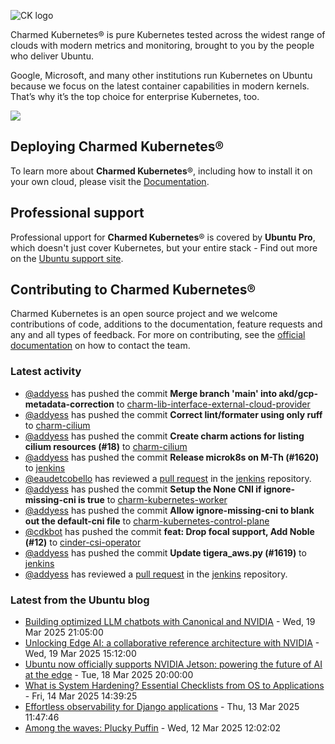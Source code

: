 ![CK logo](https://assets.ubuntu.com/v1/451d4cf4-Charmed+Kubernetes_RGB_onWhite_2022.svg)

Charmed Kubernetes® is pure Kubernetes tested across the widest range of clouds with modern metrics and monitoring, brought to you by the people who deliver Ubuntu.

Google, Microsoft, and many other institutions run Kubernetes on Ubuntu because we focus on the latest container capabilities in modern kernels. That’s why it’s the top choice for enterprise Kubernetes, too.

![](https://assets.ubuntu.com/v1/843c77b6-juju-at-a-glace.svg)

## Deploying Charmed Kubernetes®

To learn more about **Charmed Kubernetes**®, including how to install it on your own cloud, please visit the [Documentation][docs].

## Professional support

Professional upport for **Charmed Kubernetes**® is covered by **Ubuntu Pro**, which doesn't just cover Kubernetes, but your entire stack - Find out more on the [Ubuntu support site](https://ubuntu.com/support).

## Contributing to Charmed Kubernetes®

Charmed Kubernetes is an open source project and we welcome contributions of code, additions to the documentation, feature requests and any and all types of feedback. For more on contributing, see the [official documentation][get-in-touch] on how to contact the team.

<!-- LINKS -->
[docs]: https://ubuntu.com/kubernetes/docs
[get-in-touch]: https://ubuntu.com/kubernetes/docs/get-in-touch

### Latest activity

<!-- activity starts -->
 - [@addyess](https://github.com/addyess) has pushed the commit **Merge branch 'main' into akd/gcp-metadata-correction** to [charm-lib-interface-external-cloud-provider](https://github.com/charmed-kubernetes/charm-lib-interface-external-cloud-provider)
 - [@addyess](https://github.com/addyess) has pushed the commit **Correct lint/formater using only ruff** to [charm-cilium](https://github.com/charmed-kubernetes/charm-cilium)
 - [@addyess](https://github.com/addyess) has pushed the commit **Create charm actions for listing cilium resources (#18)** to [charm-cilium](https://github.com/charmed-kubernetes/charm-cilium)
 - [@addyess](https://github.com/addyess) has pushed the commit **Release microk8s on M-Th (#1620)** to [jenkins](https://github.com/charmed-kubernetes/jenkins)
 - [@eaudetcobello](https://github.com/eaudetcobello) has reviewed a [pull request](https://github.com/charmed-kubernetes/jenkins/pull/1620) in the [jenkins](https://github.com/charmed-kubernetes/jenkins) repository.
 - [@addyess](https://github.com/addyess) has pushed the commit **Setup the None CNI if ignore-missing-cni is true** to [charm-kubernetes-worker](https://github.com/charmed-kubernetes/charm-kubernetes-worker)
 - [@addyess](https://github.com/addyess) has pushed the commit **Allow ignore-missing-cni to blank out the default-cni file** to [charm-kubernetes-control-plane](https://github.com/charmed-kubernetes/charm-kubernetes-control-plane)
 - [@cdkbot](https://github.com/cdkbot) has pushed the commit **feat: Drop focal support, Add Noble (#12)** to [cinder-csi-operator](https://github.com/charmed-kubernetes/cinder-csi-operator)
 - [@addyess](https://github.com/addyess) has pushed the commit **Update tigera_aws.py (#1619)** to [jenkins](https://github.com/charmed-kubernetes/jenkins)
 - [@addyess](https://github.com/addyess) has reviewed a [pull request](https://github.com/charmed-kubernetes/jenkins/pull/1619) in the [jenkins](https://github.com/charmed-kubernetes/jenkins) repository.
<!-- activity ends -->

<!-- roadmap starts -->

<!-- roadmap ends -->

### Latest from the Ubuntu blog

<!-- blog starts -->
* [Building optimized LLM chatbots with Canonical and NVIDIA](https://ubuntu.com//blog/building-optimized-llm-chatbots-with-canonical-and-nvidia) - Wed, 19 Mar 2025 21:05:00 
* [Unlocking Edge AI: a collaborative reference architecture with NVIDIA](https://ubuntu.com//blog/unlocking-edge-ai-a-collaborative-reference-architecture-with-nvidia) - Wed, 19 Mar 2025 15:12:00 
* [Ubuntu now officially supports NVIDIA Jetson: powering the future of AI at the edge](https://ubuntu.com//blog/ubuntu-now-officially-supports-nvidia-jetson-powering-the-future-of-ai-at-the-edge) - Tue, 18 Mar 2025 20:00:00 
* [What is System Hardening? Essential Checklists from OS to Applications](https://ubuntu.com//blog/what-is-system-hardening-definition-and-best-practices) - Fri, 14 Mar 2025 14:39:25 
* [Effortless observability for Django applications](https://ubuntu.com//blog/effortless-observability-for-django-applications) - Thu, 13 Mar 2025 11:47:46 
* [Among the waves: Plucky Puffin](https://ubuntu.com//blog/among-the-waves-plucky-puffin) - Wed, 12 Mar 2025 12:02:02 
<!-- blog ends -->
